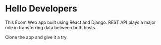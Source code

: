 # Hello Developers

This Ecom Web app built using React and Django. REST API plays a major role in transferring data between both hosts.

Clone the app and give it a try.

